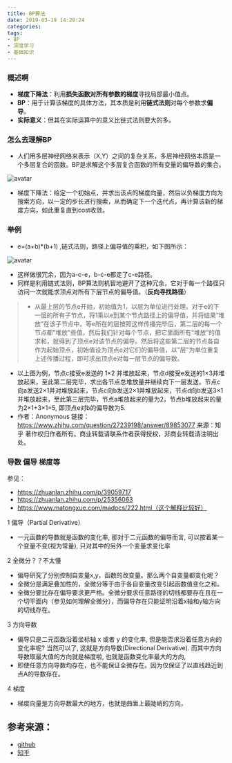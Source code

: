 ```yaml
---
title: BP算法
date: 2019-03-19 14:20:24
categories: 
tags:
- BP
- 深度学习
- 基础知识 
---
```


### 概述啊
- **梯度下降法**：利用**损失函数对所有参数的梯度**寻找局部最小值点。
- **BP**：用于计算该梯度的具体方法，其本质是利用**链式法则**对每个参数求**偏导**。
- **实际意义**：但其在实际运算中的意义比链式法则要大的多。
<!--more-->

### 怎么去理解BP
- 人们用多层神经网络来表示（X,Y）之间的复杂关系，多层神经网络本质是一个多层复合的函数。BP是求解这个多层复合函数的所有变量的偏导数的集合。

![avatar](TIM截图20190319140337.jpg)

- 梯度下降法：给定一个初始点，并求出该点的梯度向量，然后以负梯度方向为搜索方向，以一定的步长进行搜索，从而确定下一个迭代点，再计算该新的梯度方向，如此重复直到cost收敛。
### 举例

- e=(a+b)*(b+1) ,链式法则，路径上偏导值的乘积，如下图所示：

![avatar](TIM截图20190319145745.jpg)

- 这样做很冗余，因为a-c-e，b-c-e都走了c-e路径。
- 同样是利用链式法则，BP算法则机智地避开了这种冗余，它对于每一个路径只访问一次就能求顶点对所有下层节点的偏导值。（**反向寻找路径**）
> - 从最上层的节点e开始，初始值为1，以层为单位进行处理。对于e的下一层的所有子节点，将1乘以e到某个节点路径上的偏导值，并将结果“堆放”在该子节点中。等e所在的层按照这样传播完毕后，第二层的每一个节点都“堆放"些值，然后我们针对每个节点，把它里面所有“堆放”的值求和，就得到了顶点e对该节点的偏导。然后将这些第二层的节点各自作为起始顶点，初始值设为顶点e对它们的偏导值，以"层"为单位重复上述传播过程，即可求出顶点e对每一层节点的偏导数。
 - 以上图为例，节点c接受e发送的 1×2 并堆放起来，节点d接受e发送的1×3并堆放起来，至此第二层完毕，求出各节点总堆放量并继续向下一层发送。节点c向a发送2×1并对堆放起来，节点c向b发送2×1并堆放起来，节点d向b发送3×1并堆放起来，至此第三层完毕，节点a堆放起来的量为2，节点b堆放起来的量为2×1+3×1=5, 即顶点e对b的偏导数为5.
 - 作者：Anonymous
 链接：https://www.zhihu.com/question/27239198/answer/89853077
 来源：知乎
 著作权归作者所有。商业转载请联系作者获得授权，非商业转载请注明出处。

### 导数 偏导 梯度等
参见：
- https://zhuanlan.zhihu.com/p/39059717 
- https://zhuanlan.zhihu.com/p/25356063
- https://www.matongxue.com/madocs/222.html（这个解释比较好）

1 偏导（Partial Derivative）
- 一元函数的导数就是函数的变化率, 那对于二元函数的偏导而言, 可以按着某一个变量不变(视为常量), 只对其中的另外一个变量求变化率

2 全微分？？不太懂
- 偏导研究了分别控制自变量x,y，函数的改变量。那么两个自变量都变化呢？
- 全微分是满足叠加性的，全微分等于由于各自变量改变引起函数值变化之和。
- 全微分要比存在偏导要求更严格。全微分要求任意路径的切线都要存在且在一个切平面内（参见如何理解全微分），而偏导存在只能证明沿着x轴和y轴方向的切线存在。

3 方向导数
- 偏导只是二元函数沿着坐标轴 x 或者 y 的变化率, 但是能否求沿着任意方向的变化率呢? 当然可以了, 这就是方向导数(Directional Derivative). 而其中方向导数取最大值的方向就是梯度啦, 也就是函数变化率最大的方向,
- 即使任意方向导数均存在，也不能保证全微存在。因为仅保证了以直线趋近到点A的导数存在。

4 梯度
- 梯度向量是方向导数最大的地方，也就是曲面上最陡峭的方向，

## 参考来源：
- [github](https://github.com/imhuay/Algorithm_Interview_Notes-Chinese)
- [知乎](https://www.zhihu.com/question/27239198?rf=24827633)



